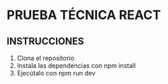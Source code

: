 # PRUEBA TÉCNICA REACT

## INSTRUCCIONES

1. Clona el repositorio
2. Instala las dependencias con npm install
3. Ejecútalo con npm run dev
